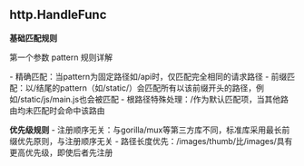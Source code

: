 ## http.HandleFunc

**基础匹配规则**

第一个参数 pattern 规则详解

‌- 精确匹配‌：当pattern为固定路径如/api时，仅匹配完全相同的请求路径
‌‌- 前缀匹配‌：以/结尾的pattern（如/static/）会匹配所有以该前缀开头的路径，例如/static/js/main.js也会被匹配
‌- ‌根路径特殊处理‌：/作为默认匹配项，当其他路由均未匹配时会命中该路由

**优先级规则**
‌- 注册顺序无关‌：与gorilla/mux等第三方库不同，标准库采用最长前缀优先原则，与注册顺序无关
‌- ‌路径长度优先‌：/images/thumb/比/images/具有更高优先级，即使后者先注册

